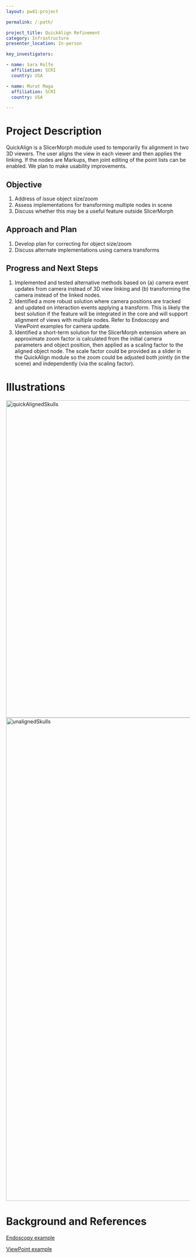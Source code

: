 ```yaml
---
layout: pw41-project

permalink: /:path/

project_title: QuickAlign Refinement
category: Infrastructure
presenter_location: In-person

key_investigators:

- name: Sara Rolfe
  affiliation: SCRI
  country: USA

- name: Murat Maga
  affiliation: SCRI
  country: USA

---
```


# Project Description

<!-- Add a short paragraph describing the project. -->


QuickAlign is a SlicerMorph module used to temporarily fix alignment in two 3D viewers. The user aligns the view in each viewer and then applies the linking. If the nodes are Markups, then joint editing of the point lists can be enabled. We plan to make usability improvements.



## Objective

<!-- Describe here WHAT you would like to achieve (what you will have as end result). -->


1. Address of issue object size/zoom
2. Assess implementations for transforming multiple nodes in scene
3. Discuss whether this may be a useful feature outside SlicerMorph




## Approach and Plan

<!-- Describe here HOW you would like to achieve the objectives stated above. -->


1. Develop plan for correcting for object size/zoom
3. Discuss alternate implementations using camera transforms



## Progress and Next Steps

<!-- Update this section as you make progress, describing of what you have ACTUALLY DONE.
     If there are specific steps that you could not complete then you can describe them here, too. -->


1. Implemented and tested alternative methods based on (a) camera event updates from camera instead of 3D view linking and (b) transforming the camera instead of the linked nodes.
2. Identified a more robust solution where camera positions are tracked and updated on interaction events applying a transform. This is likely the best solution if the feature will be integrated in the core and will support alignment of views with multiple nodes. Refer to Endoscopy and ViewPoint examples for camera update.
3. Identified a short-term solution for the SlicerMorph extension where an approximate zoom factor is calculated from the initial camera parameters and object position, then applied as a scaling factor to the aligned object node. The scale factor could be provided as a slider in the QuickAlign module so the zoom could be adjusted both jointly (in the scene) and independently (via the scaling factor).


# Illustrations

<!-- Add pictures and links to videos that demonstrate what has been accomplished. -->


<img width="866" alt="quickAlignedSkulls" src="https://github.com/NA-MIC/ProjectWeek/assets/43060230/95933056-1662-41ec-8992-0002720eb7bf">
<img width="1319" alt="unalignedSkulls" src="https://github.com/NA-MIC/ProjectWeek/assets/43060230/68d333ea-309d-4025-bf68-7bee7adf350d">






# Background and References

<!-- If you developed any software, include link to the source code repository.
     If possible, also add links to sample data, and to any relevant publications. -->

[Endoscopy example](https://github.com/Slicer/Slicer/blob/main/Modules/Scripted/Endoscopy/Endoscopy.py#L1080)

[ViewPoint example](https://github.com/SlicerIGT/SlicerIGT/blob/master/Viewpoint/Viewpoint.py)

